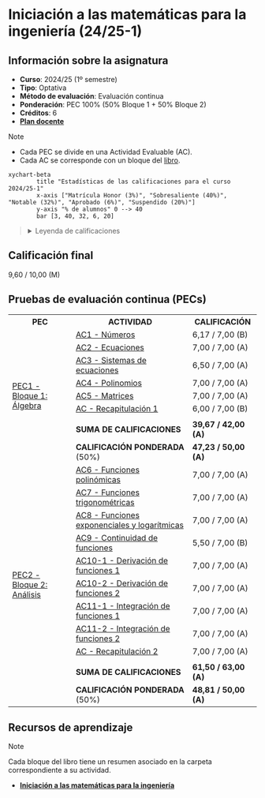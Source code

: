 # Iniciación a las matemáticas para la ingeniería (24/25-1)

## Información sobre la asignatura

- **Curso**: 2024/25 (1º semestre)
- **Tipo**: Optativa
- **Método de evaluación**: Evaluación continua
- **Ponderación**: PEC 100% (50% Bloque 1 + 50% Bloque 2)
- **Créditos**: 6
- [**Plan docente**](https://cv.uoc.edu/tren/trenacc/web/GAT_EXP.PLANDOCENTE?any_academico=20241&cod_asignatura=75.614&idioma=CAS&pagina=PD_PREV_PORTAL)

>[!NOTE]
>- Cada PEC se divide en una Actividad Evaluable (AC). 
>- Cada AC se corresponde con un bloque del [libro](https://campus.uoc.edu/autors/MostraPDFMaterialAction.do?id=273914&hash=44d365d71c2f61ac6cb2d049701a0fb93de2211c41e2dcbaed7291589a05a02a).

```mermaid
xychart-beta
		title "Estadísticas de las calificaciones para el curso 2024/25-1"
		x-axis ["Matrícula Honor (3%)", "Sobresaliente (40%)", "Notable (32%)", "Aprobado (6%)", "Suspendido (20%)"]
		y-axis "% de alumnos" 0 --> 40
		bar [3, 40, 32, 6, 20]
```

><details>
>	<summary>Leyenda de calificaciones</summary>
>
>	- Matrícula de Honor (M): 9 a 10
>	- Sobresaliente (EX): 9 a 10
>	- Notable (NO): 7 a 8,99
>	- Aprobado (A): 5 a 6,99
>	- Suspendido (SU): 0 a 4,99
></details>

## Calificación final 

9,60 / 10,00 (M)

## Pruebas de evaluación continua (PECs)

<table>
	<tr>
		<th>PEC</th>
		<th>ACTIVIDAD</th>
		<th>CALIFICACIÓN</th>
	</tr>
	<tr>
		<td rowspan="9">
			<a href="https://github.com/HenestrosaDev/uoc-ingenieria-informatica/tree/main/iniciacion_a_las_matematicas_para_la_ingenieria/pec1">
				PEC1 - Bloque 1: Álgebra
			</a>
		</td>
		<td>
			<a href="https://github.com/HenestrosaDev/uoc-ingenieria-informatica/tree/main/iniciacion_a_las_matematicas_para_la_ingenieria/pec1/ac01_numeros">
				AC1 - Números
			</a>
		</td>
		<td>
			6,17 / 7,00 (B)
		</td>
	</tr>
	<tr>
		<td>
			<a href="https://github.com/HenestrosaDev/uoc-ingenieria-informatica/tree/main/iniciacion_a_las_matematicas_para_la_ingenieria/pec1/ac02_ecuaciones">
				AC2 - Ecuaciones
			</a>
		</td>
		<td>
			7,00 / 7,00 (A)
		</td>
	</tr>
	<tr>
		<td>
			<a href="https://github.com/HenestrosaDev/uoc-ingenieria-informatica/tree/main/iniciacion_a_las_matematicas_para_la_ingenieria/pec1/ac03_sistemas_de_ecuaciones">
				AC3 - Sistemas de ecuaciones
			</a>
		</td>
		<td>
			6,50 / 7,00 (A)
		</td>
	</tr>
	<tr>
		<td>
			<a href="https://github.com/HenestrosaDev/uoc-ingenieria-informatica/tree/main/iniciacion_a_las_matematicas_para_la_ingenieria/pec1/ac04_polinomios">
				AC4 - Polinomios
			</a>
		</td>
		<td>
			7,00 / 7,00 (A)
		</td>
	</tr>
	<tr>
		<td>
			<a href="https://github.com/HenestrosaDev/uoc-ingenieria-informatica/tree/main/iniciacion_a_las_matematicas_para_la_ingenieria/pec1/ac05_matrices">
				AC5 - Matrices
			</a>
		</td>
		<td>
			7,00 / 7,00 (A)
		</td>
	</tr>
	<tr>
		<td>
			<a href="https://github.com/HenestrosaDev/uoc-ingenieria-informatica/tree/main/iniciacion_a_las_matematicas_para_la_ingenieria/pec1/ac_recapitulacion_1">
				AC - Recapitulación 1
			</a>
		</td>
		<td>
			6,00 / 7,00 (B)
		</td>
	</tr>
	<tr>
		<td></td>
		<td></td>
	</tr>
	<tr>
		<td><strong>SUMA DE CALIFICACIONES</strong></td>
		<td><strong>39,67 / 42,00 (A)</strong></td>
	</tr>
	<tr>
		<td><strong>CALIFICACIÓN PONDERADA</strong> (50%)</td>
		<td><strong>47,23 / 50,00 (A)</strong></td>
	</tr>
	<tr>
		<td rowspan="12">
			<a href="https://github.com/HenestrosaDev/uoc-ingenieria-informatica/tree/main/iniciacion_a_las_matematicas_para_la_ingenieria/pec2">
				PEC2 - Bloque 2: Análisis
			</a>
		</td>
		<td>
			<a href="https://github.com/HenestrosaDev/uoc-ingenieria-informatica/tree/main/iniciacion_a_las_matematicas_para_la_ingenieria/pec2/ac06_funciones_polinomicas">
				AC6 - Funciones polinómicas
			</a>
		</td>
		<td>
			7,00 / 7,00 (A)
		</td>
	</tr>
	<tr>
		<td>
			<a href="https://github.com/HenestrosaDev/uoc-ingenieria-informatica/tree/main/iniciacion_a_las_matematicas_para_la_ingenieria/pec2/ac07_funciones_trigonometricas">
				AC7 - Funciones trigonométricas
			</a>
		</td>
		<td>
			7,00 / 7,00 (A)
		</td>
	</tr>
	<tr>
		<td>
			<a href="https://github.com/HenestrosaDev/uoc-ingenieria-informatica/tree/main/iniciacion_a_las_matematicas_para_la_ingenieria/pec2/ac08_funciones_exponenciales_y_logaritmicas">
				AC8 - Funciones exponenciales y logarítmicas
			</a>
		</td>
		<td>
			7,00 / 7,00 (A)
		</td>
	</tr>
	<tr>
		<td>
			<a href="https://github.com/HenestrosaDev/uoc-ingenieria-informatica/tree/main/iniciacion_a_las_matematicas_para_la_ingenieria/pec2/ac09_continuidad_de_funciones">
				AC9 - Continuidad de funciones
			</a>
		</td>
		<td>
			5,50 / 7,00 (B)
		</td>
	</tr>
	<tr>
		<td>
			<a href="https://github.com/HenestrosaDev/uoc-ingenieria-informatica/tree/main/iniciacion_a_las_matematicas_para_la_ingenieria/pec2/ac10-1_derivacion_de_funciones">
				AC10-1 - Derivación de funciones 1
			</a>
		</td>
		<td>
			7,00 / 7,00 (A)
		</td>
	</tr>
	<tr>
		<td>
			<a href="https://github.com/HenestrosaDev/uoc-ingenieria-informatica/tree/main/iniciacion_a_las_matematicas_para_la_ingenieria/pec2/ac10-2_derivacion_de_funciones">
				AC10-2 - Derivación de funciones 2
			</a>
		</td>
		<td>
			7,00 / 7,00 (A)
		</td>
	</tr>
	<tr>
		<td>
			<a href="https://github.com/HenestrosaDev/uoc-ingenieria-informatica/tree/main/iniciacion_a_las_matematicas_para_la_ingenieria/pec2/ac11-1_integracion_de_funciones">
				AC11-1 - Integración de funciones 1
			</a>
		</td>
		<td>
			7,00 / 7,00 (A)
		</td>
	</tr>
	<tr>
		<td>
			<a href="https://github.com/HenestrosaDev/uoc-ingenieria-informatica/tree/main/iniciacion_a_las_matematicas_para_la_ingenieria/pec2/ac11-2_integracion_de_funciones">
				AC11-2 - Integración de funciones 2
			</a>
		</td>
		<td>
			7,00 / 7,00 (A)
		</td>
	</tr>
	<tr>
		<td>
			<a href="https://github.com/HenestrosaDev/uoc-ingenieria-informatica/tree/main/iniciacion_a_las_matematicas_para_la_ingenieria/pec2/ac_recapitulacion_2">
				AC - Recapitulación 2
			</a>
		</td>
		<td>
			7,00 / 7,00 (A)
		</td>
	</tr>
	<tr>
		<td></td>
		<td></td>
	</tr>
	<tr>
		<td><strong>SUMA DE CALIFICACIONES</strong></td>
		<td><strong>61,50 / 63,00 (A)</strong></td>
	</tr>
	<tr>
		<td><strong>CALIFICACIÓN PONDERADA</strong> (50%)</td>
		<td><strong>48,81 / 50,00 (A)</strong></td>
	</tr>
</table>

## Recursos de aprendizaje

>[!NOTE]
>Cada bloque del libro tiene un resumen asociado en la carpeta correspondiente a su actividad.

- [**Iniciación a las matemáticas para la ingeniería**](https://campus.uoc.edu/autors/MostraPDFMaterialAction.do?id=273914&hash=44d365d71c2f61ac6cb2d049701a0fb93de2211c41e2dcbaed7291589a05a02a)